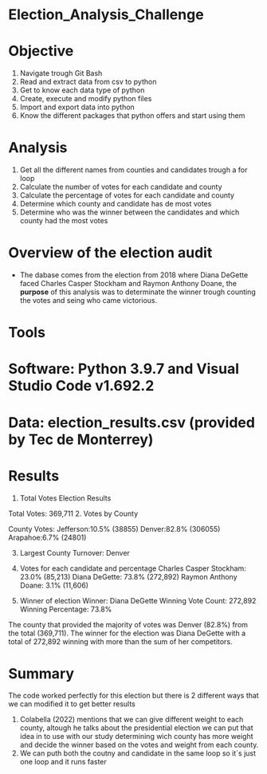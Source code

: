 **Election_Analysis_Challenge**
=============


Objective
========

1. Navigate trough Git Bash 
2. Read and extract data from csv to python
3. Get to know each data type of python
4. Create, execute and modify python files
5. Import and export data into python
6. Know the different packages that python offers and start using them

Analysis
======
1. Get all the different names from counties and candidates trough a for loop
2. Calculate the number of votes for each candidate and county
3. Calculate the percentage of votes for each candidate and county
4. Determine which county and candidate has de most votes 
5. Determine who was the winner between the candidates and which county had the most votes

# Overview of the election audit 
- The dabase comes from the election from 2018 where Diana DeGette faced Charles Casper Stockham and Raymon Anthony Doane, the **purpose** of this analysis was to determinate the winner trough counting the votes and seing who came victorious. 

Tools
=====
# Software: Python 3.9.7 and Visual Studio Code v1.692.2
# Data: election_results.csv (provided by Tec de Monterrey)

Results
=======
1. Total Votes
Election Results

Total Votes: 369,711
2. Votes by County

County Votes:
Jefferson:10.5% (38855)
Denver:82.8% (306055)
Arapahoe:6.7% (24801)

3. Largest County Turnover: Denver

4. Votes for each candidate and percentage
Charles Casper Stockham: 23.0% (85,213)
Diana DeGette: 73.8% (272,892)
Raymon Anthony Doane: 3.1% (11,606)

5. Winner of election
Winner: Diana DeGette
Winning Vote Count: 272,892
Winning Percentage: 73.8%

The county that provided the majority of votes was Denver (82.8%) from the total (369,711).
The winner for the election was Diana DeGette with a total of 272,892 winning with more than the sum of her competitors.

**Summary**
=======
The code worked perfectly for this election but there is 2 different ways that we can modified it to get better results
1. Colabella (2022) mentions that we can give different weight to each county, altough he talks about the presidential election we can put that idea in to use with our study determining wich county has more weight and decide the winner based on the votes and weight from each county.
2. We can puth both the coutny and candidate in the same loop so it´s just one loop and it runs faster
